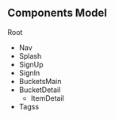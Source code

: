 ## Components Model

Root  
+ Nav  
+ Splash  
+ SignUp  
+ SignIn  
+ BucketsMain  
+ BucketDetail  
    - ItemDetail  
+ Tagss  

